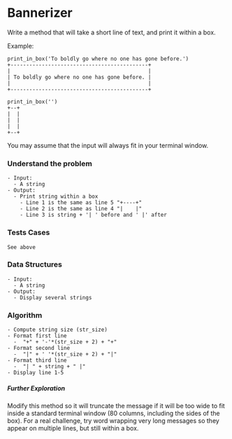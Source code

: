 # Bannerizer

Write a method that will take a short line of text, and print it within a box.

Example:

```
print_in_box('To boldly go where no one has gone before.')
+--------------------------------------------+
|                                            |
| To boldly go where no one has gone before. |
|                                            |
+--------------------------------------------+
```



```
print_in_box('')
+--+
|  |
|  |
|  |
+--+
```

You may assume that the input will always fit in your terminal window.

### Understand the problem

```
- Input:
  - A string
- Output:
  - Print string within a box
    - Line 1 is the same as line 5 "+----+"
    - Line 2 is the same as line 4 "|    |"
    - Line 3 is string + '| ' before and ' |' after
```

### Tests Cases

```
See above
```

### Data Structures

```
- Input:
  - A string
- Output:
  - Display several strings
```

### Algorithm

```
- Compute string size (str_size)
- Format first line
  -  "+" + '-'*(str_size + 2) + "+"
- Format second line
  -  "|" + ' '*(str_size + 2) + "|"
- Format third line
  -  "| " + string + " |"
- Display line 1-5
```



##### Further Exploration

Modify this method so it will truncate the message if it will be too wide to fit inside a standard terminal window (80 columns, including the sides of the box). For a real challenge, try word wrapping very long messages so they appear on multiple lines, but still within a box.

